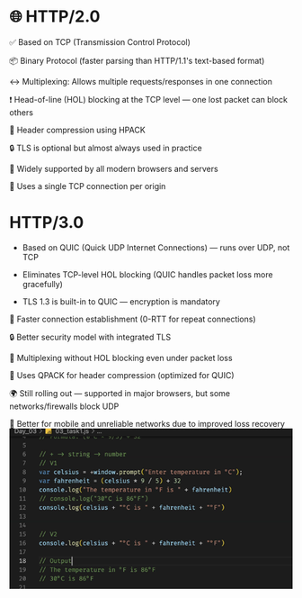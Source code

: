 # 🌐 HTTP/2.0
✅ Based on TCP (Transmission Control Protocol)

📦 Binary Protocol (faster parsing than HTTP/1.1's text-based format)

↔️ Multiplexing: Allows multiple requests/responses in one connection

❗ Head-of-line (HOL) blocking at the TCP level — one lost packet can block others

🧾 Header compression using HPACK

🔒 TLS is optional but almost always used in practice

🚀 Widely supported by all modern browsers and servers

🔗 Uses a single TCP connection per origin

# HTTP/3.0
- Based on QUIC (Quick UDP Internet Connections) — runs over UDP, not TCP

-  Eliminates TCP-level HOL blocking (QUIC handles packet loss more gracefully)

- TLS 1.3 is built-in to QUIC — encryption is mandatory

🔁 Faster connection establishment (0-RTT for repeat connections)

🔒 Better security model with integrated TLS

🔁 Multiplexing without HOL blocking even under packet loss

🔄 Uses QPACK for header compression (optimized for QUIC)

🌍 Still rolling out — supported in major browsers, but some networks/firewalls block UDP

🧰 Better for mobile and unreliable networks due to improved loss recovery
![alt text](image-5.png)